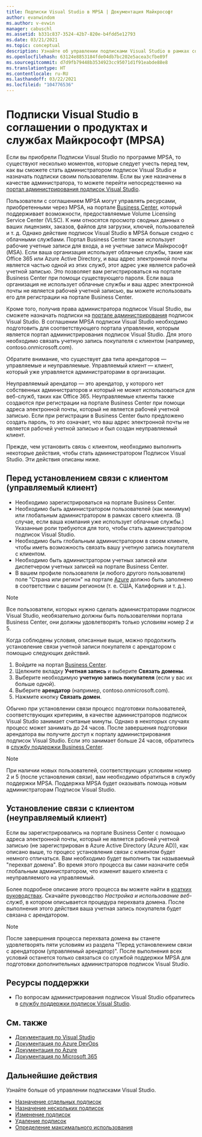 ```yaml
---
title: Подписки Visual Studio в MPSA | Документация Майкрософт
author: evanwindom
ms.author: v-evwin
manager: cabuschl
ms.assetid: b331c837-3524-42b7-820e-b4fdd5e12793
ms.date: 03/21/2021
ms.topic: conceptual
description: Узнайте об управлении подписками Visual Studio в рамках соглашения о продуктах и службах Майкрософт (MPSA)
ms.openlocfilehash: 63124e8853184fde04db7bc202e5acea3cfbe89f
ms.sourcegitcommit: d7d9fb79448b3534923cc95071d1f91eabde88e8
ms.translationtype: HT
ms.contentlocale: ru-RU
ms.lasthandoff: 03/22/2021
ms.locfileid: "104776536"
---
```

# <a name="visual-studio-subscriptions-in-a-microsoft-products-and-services-agreement-mpsa"></a>Подписки Visual Studio в соглашении о продуктах и службах Майкрософт (MPSA)
Если вы приобрели Подписки Visual Studio по программе MPSA, то существуют несколько моментов, которые следует учесть перед тем, как вы сможете стать администратором подписок Visual Studio и назначать подписки своим пользователям. Если вы уже назначены в качестве администратора, то можете перейти непосредственно на [портал администрирования подписок Visual Studio](https://manage.visualstudio.com/).

Пользователи с соглашением MPSA могут управлять ресурсами, приобретенными через MPSA, на портале [Business Center](https://businessaccount.microsoft.com/Customer), который поддерживает возможности, предоставляемые Volume Licensing Service Center (VLSC). К ним относятся просмотр сводных данных о ваших лицензиях, заказов, файлов для загрузки, ключей, пользователей и т. д. Однако действие подписок Visual Studio в MPSA больше сходно с облачными службами. Портал Business Center также использует рабочие учетные записи для входа, а не учетные записи Майкрософт (MSA). Если ваша организация использует облачные службы, такие как Office 365 или Azure Active Directory, и ваш адрес электронной почты является частью одной из этих служб, этот адрес уже является рабочей учетной записью. Это позволяет вам регистрироваться на портале Business Center при помощи существующего пароля. Если ваша организация не использует облачные службы и ваш адрес электронной почты не является рабочей учетной записью, вы можете использовать его для регистрации на портале Business Center.

Кроме того, получив права администратора подписок Visual Studio, вы сможете назначать подписки на [портале администрирования](https://manage.visualstudio.com/) подписок Visual Studio. В соглашении MPSA подписки Visual Studio необходимо подготовить для соответствующего портала управления, которым является портал администрирования подписок Visual Studio. Для этого необходимо связать учетную запись покупателя с клиентом (например, contoso.onmicrosoft.com).

Обратите внимание, что существует два типа арендаторов — управляемые и неуправляемые. Управляемый клиент — клиент, который уже управляется администраторами в организации.

Неуправляемый арендатор — это арендатор, у которого нет собственных администраторов и который не может использоваться для веб-служб, таких как Office 365. Неуправляемые клиенты также создаются при регистрации на портале Business Center при помощи адреса электронной почты, который не является рабочей учетной записью. Если при регистрации в Business Center было предложено создать пароль, то это означает, что ваш адрес электронной почты не является рабочей учетной записью и был создан неуправляемый клиент.

Прежде, чем установить связь с клиентом, необходимо выполнить некоторые действия, чтобы стать администратором Подписок Visual Studio. Эти действия описаны ниже.

## <a name="pre-tenant-association-managed-tenant"></a>Перед установлением связи с клиентом (управляемый клиент)
- Необходимо зарегистрироваться на портале Business Center.
- Необходимо быть администратором пользователей (как минимум) или глобальным администратором в рамках своего клиента. (В случае, если ваша компания уже использует облачные службы.) Указанные роли требуются для того, чтобы стать администратором подписок Visual Studio.
- Необходимо быть глобальным администратором в своем клиенте, чтобы иметь возможность связать вашу учетную запись покупателя с клиентом.
- Необходимо быть администратором учетных записей или диспетчером учетных записей на портале Business Center.
- В вашем профиле пользователя (и любого другого пользователя) поле "Страна или регион" на портале [Azure](https://portal.azure.com/) должно быть заполнено в соответствии с вашим регионом (т. е. США, Калифорния и т. д.). 

> [!NOTE]
> Все пользователи, которых нужно сделать администраторами подписок Visual Studio, необязательно должны быть пользователями портала Business Center, они должны удовлетворять только условиям номер 2 и 5.

Когда соблюдены условия, описанные выше, можно продолжить установление связи учетной записи покупателя с арендатором с помощью следующих действий.
1. Войдите на портал [Business Center](https://businessaccount.microsoft.com/Customer).
2. Щелкните вкладку **Учетная запись** и выберите **Связать домены**.
3. Выберите необходимую **учетную запись покупателя** (если у вас их больше одной).
4. Выберите **арендатор** (например, contoso.onmicrosoft.com).
5. Нажмите кнопку **Связать домен**.

Обычно при установлении связи процесс подготовки пользователей, соответствующих критериям, в качестве администраторов подписок Visual Studio занимает считаные минуты. Однако в некоторых случаях процесс может занимать до 24 часов. После завершения подготовки арендатора вы получите доступ к порталу администрирования подписок Visual Studio. Если это занимает больше 24 часов, обратитесь в [службу поддержки Business Center](https://businessaccount.microsoft.com/Customer/ContactUs).

> [!NOTE]
> При наличии новых пользователей, соответствующих условиям номер 2 и 5 (после установления связи), вам необходимо обратиться в службу поддержки MPSA. Поддержка MPSA будет оказывать помощь новым администраторам Подписок Visual Studio.

## <a name="tenant-association-unmanaged"></a>Установление связи с клиентом (неуправляемый клиент)
Если вы зарегистрировались на портале Business Center с помощью адреса электронной почты, который не является рабочей учетной записью (не зарегистрирован в Azure Active Directory (Azure AD)), как описано выше, то процесс установления связи с клиентом будет немного отличаться. Вам необходимо будет выполнить так называемый "перехват домена". Во время этого процесса вы сами назначите себя глобальным администратором, что изменит вашего клиента с неуправляемого на управляемый.

Более подробное описание этого процесса вы можете найти в [кратких руководствах](https://www.microsoft.com/Licensing/existing-customer/business-center-training-and-resources.aspx). Скачайте руководство *Настройка и использование веб-служб*, в котором описывается процедура перехвата домена. После выполнения этого действия ваша учетная запись покупателя будет связана с арендатором.

> [!NOTE]
> После завершения процесса перехвата домена вы станете удовлетворять пяти условиям из раздела "Перед установлением связи с арендатором (управляемый арендатор)". После выполнения всех условий останется только связаться со службой поддержки MPSA для подготовки дополнительных администраторов подписок Visual Studio.

## <a name="support-resources"></a>Ресурсы поддержки
- По вопросам администрирования подписок Visual Studio обратитесь в [службу поддержки подписок Visual Studio](https://aka.ms/vsadminhelp).

## <a name="see-also"></a>См. также
- [Документация по Visual Studio](/visualstudio/)
- [Документация по Azure DevOps](/azure/devops/)
- [Документация по Azure](/azure/)
- [Документация по Microsoft 365](/microsoft-365/)

## <a name="next-steps"></a>Дальнейшие действия
Узнайте больше об управлении подписками Visual Studio.
- [Назначение отдельных подписок](assign-license.md)
- [Назначение нескольких подписок](assign-license-bulk.md)
- [Изменение подписок](edit-license.md)
- [Удаление подписок](delete-license.md)
- [Определение максимального использования](maximum-usage.md)